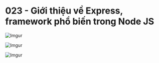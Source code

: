 # 023 - Giới thiệu về Express, framework phổ biến trong Node JS

![Imgur](https://i.imgur.com/sYAK1C6.png)  

![Imgur](https://i.imgur.com/k4LHL5W.png)  

![Imgur](https://i.imgur.com/0bAHr52.png)  